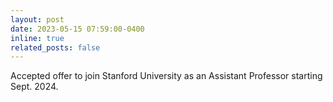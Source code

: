 ```yaml
---
layout: post
date: 2023-05-15 07:59:00-0400
inline: true
related_posts: false
---
```

Accepted offer to join Stanford University as an Assistant Professor starting Sept. 2024.
